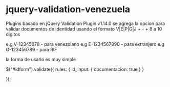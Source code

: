 # jquery-validation-venezuela
Plugins basado en jQuery Validation Plugin v1.14.0
se agrega la opcion para validar documentos de identidad usando el formato
V|E|P|G|J + - + 8 a 10 digitos

e.g V-12345678 - para venezolano
e.g E-1234567890 - para extranjero
e.g G-123456789 - para RIF

la forma de usarlo es muy simple

$("#idform").validate({
	rules: {
	    id_input: {
	      documentacion: true
	    }
  }

});
